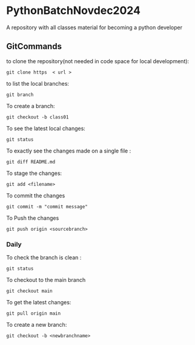 # PythonBatchNovdec2024
A repository with all classes material for becoming a python developer

## GitCommands

to clone the repository(not needed in code space for local development):

    git clone https  < url >

to list the local branches:

    git branch

To create a branch:

    git checkout -b class01

To see the latest local changes:

    git status

To exactly see the changes made on a single file :

    git diff README.md

To stage the changes:

    git add <filename>

To commit the changes

    git commit -m "commit message"

To Push the changes

    git push origin <sourcebranch>

### Daily

To check the branch is clean :

    git status

To checkout to the main branch

    git checkout main

To get the latest changes:

    git pull origin main

To create a new branch:

    git checkout -b <newbranchname>
